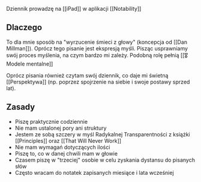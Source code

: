 Dziennik prowadzę na [[iPad]] w aplikacji [[Notability]]

## Dlaczego
To dla mnie sposób na "wyrzucenie śmieci z głowy" (koncepcja od [[Dan Millman]]).
Oprócz tego pisanie jest ekspresją myśli. Pisząc usprawniamy swój proces myślenia, na czym bardzo mi zależy. Podobną rolę pełnią [[🎖️ Modele mentalne]]

Oprócz pisania również czytam swój dziennik, co daje mi świetną [[Perspektywa]] (np. poprzez spojrzenie na siebie i swoje postawy sprzed lat).

## Zasady
- Piszę praktycznie codziennie
- Nie mam ustalonej pory ani struktury
- Jestem ze sobą szczery w myśl Radykalnej Transparentności z książki [[Principles]] oraz [[That Will Never Work]]
- Nie mam wymagań dotyczących ilości 
- Piszę to, co w danej chwili mam w głowie
- Czasem piszę w "trzeciej" osobie w celu zyskania dystansu do pisanych słów
- Często wracam do notatek zapisanych miesiące i lata wcześniej
